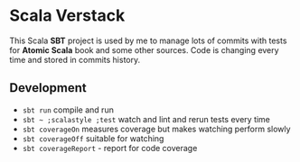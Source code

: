 # Scala Verstack

This Scala **SBT** project is used by me to manage lots of commits with tests for **Atomic Scala** book and some other sources.
Code is changing every time and stored in commits history.

## Development

- `sbt run` compile and run
- `sbt ~ ;scalastyle ;test` watch and lint and rerun tests every time
- `sbt coverageOn` measures coverage but makes watching perform slowly
- `sbt coverageOff` suitable for watching
- `sbt coverageReport` - report for code coverage
